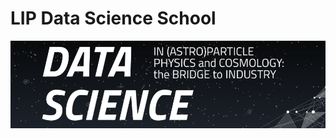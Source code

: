 [//]: # (Image Reference)

[image1]: ./images/school_logo.PNG "Logo"

# LIP Data Science School

![Logo][image1]
